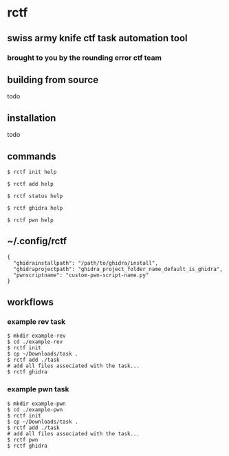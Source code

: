 # rctf

## swiss army knife ctf task automation tool

### brought to you by the rounding error ctf team

## building from source

todo

## installation

todo

## commands

```
$ rctf init help
```

```
$ rctf add help
```

```
$ rctf status help
```

```
$ rctf ghidra help
```

```
$ rctf pwn help
```

## ~/.config/rctf

```
{
  "ghidrainstallpath": "/path/to/ghidra/install",
  "ghidraprojectpath": "ghidra_project_folder_name_default_is_ghidra",
  "pwnscriptname": "custom-pwn-script-name.py"
}
```

## workflows

### example rev task

```
$ mkdir example-rev
$ cd ./example-rev
$ rctf init
$ cp ~/Downloads/task .
$ rctf add ./task
# add all files associated with the task...
$ rctf ghidra
```

### example pwn task

```
$ mkdir example-pwn
$ cd ./example-pwn
$ rctf init
$ cp ~/Downloads/task .
$ rctf add ./task
# add all files associated with the task...
$ rctf pwn
$ rctf ghidra
```
